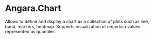 # Angara.Chart
Allows to define and display a chart as a collection of plots such as line, band, markers, heatmap. Supports visualization of uncertain values represented as quantiles.
